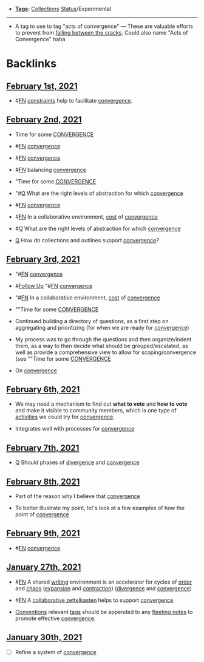 - **[Tags](<Tags.md>):** [Collections](<Collections.md>) [Status](<Status.md>)/Experimental
- ---
- A tag to use to tag "acts of convergence" — These are valuable efforts to prevent from [falling between the cracks](<falling between the cracks.md>). Could also name "Acts of Convergence" haha 

# Backlinks
## [February 1st, 2021](<February 1st, 2021.md>)
- #[FN](<FN.md>) [constraints](<constraints.md>) help to facilitate [convergence](<convergence.md>).

## [February 2nd, 2021](<February 2nd, 2021.md>)
- Time for some [CONVERGENCE]([convergence](<convergence.md>))

- #[FN](<FN.md>) [convergence](<convergence.md>)

- #[FN](<FN.md>) [convergence](<convergence.md>)

- #[FN](<FN.md>) balancing [convergence](<convergence.md>)

- "Time for some [CONVERGENCE]([convergence](<convergence.md>))

- "#[Q](<Q.md>) What are the right levels of abstraction for which [convergence](<convergence.md>)

- #[FN](<FN.md>) [convergence](<convergence.md>)

- #[FN](<FN.md>) In a collaborative environment, [cost](<cost.md>) of [convergence](<convergence.md>)

- #[Q](<Q.md>) What are the right levels of abstraction for which [convergence](<convergence.md>)

- [Q](<Q.md>) How do collections and outlines support [convergence](<convergence.md>)?

## [February 3rd, 2021](<February 3rd, 2021.md>)
- "#[FN](<FN.md>) [convergence](<convergence.md>)

- #[Follow Up](<Follow Up.md>) "#[FN](<FN.md>) [convergence](<convergence.md>)

- "#[FN](<FN.md>) In a collaborative environment, [cost](<cost.md>) of [convergence](<convergence.md>)

- ""Time for some [CONVERGENCE]([convergence](<convergence.md>))

- Continued building a directory of questions, as a first step on aggregating and prioritizing (for when we are ready for [convergence](<convergence.md>))

- My process was to go through the questions and then organize/indent them, as a way to then decide what should be grouped/escalated, as well as provide a comprehensive view to allow for scoping/convergence (see ""Time for some [CONVERGENCE]([convergence](<convergence.md>))

- On [convergence](<convergence.md>)

## [February 6th, 2021](<February 6th, 2021.md>)
- We may need a mechanism to find out **what to vote** and **how to vote** and make it visible to community members, which is one type of [activities](<activities.md>) we could try for [convergence](<convergence.md>).

- Integrates well with processes for [convergence](<convergence.md>)

## [February 7th, 2021](<February 7th, 2021.md>)
- [Q](<Q.md>) Should phases of [divergence](<divergence.md>) and [convergence](<convergence.md>)

## [February 8th, 2021](<February 8th, 2021.md>)
- Part of the reason why I believe that [convergence](<convergence.md>)

- To better illustrate my point, let's look at a few examples of how the point of [convergence](<convergence.md>)

## [February 9th, 2021](<February 9th, 2021.md>)
- #[FN](<FN.md>) [convergence](<convergence.md>)

## [January 27th, 2021](<January 27th, 2021.md>)
- #[FN](<FN.md>)  A shared [writing](<writing.md>) environment is an accelerator for cycles of [order](<order.md>) and [chaos](<chaos.md>) ([expansion](<expansion.md>) and [contraction](<contraction.md>)) ([divergence](<divergence.md>) and [convergence](<convergence.md>))

- #[FN](<FN.md>) A [collaborative zettelkasten](<collaborative zettelkasten.md>) helps to support [convergence](<convergence.md>)

- [Conventions](<Conventions.md>) relevant [tags](<tags.md>) should be appended to any [fleeting notes](<fleeting notes.md>) to promote effective [convergence](<convergence.md>).

## [January 30th, 2021](<January 30th, 2021.md>)
- [ ] Refine a system of [convergence](<convergence.md>)

